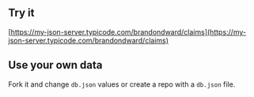 ## Try it

[https://my-json-server.typicode.com/brandondward/claims](https://my-json-server.typicode.com/brandondward/claims)

## Use your own data

Fork it and change `db.json` values or create a repo with a `db.json` file.

